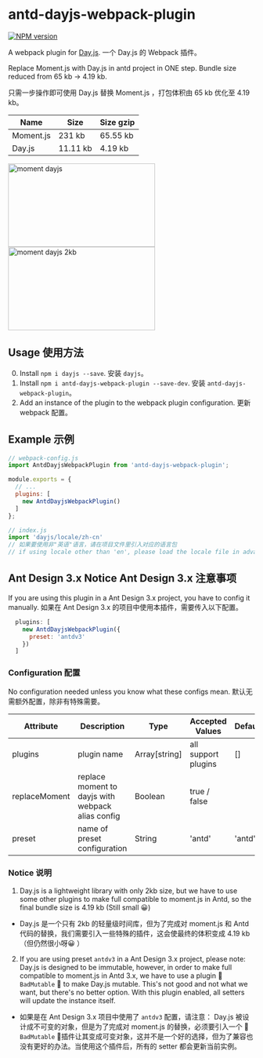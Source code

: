 # antd-dayjs-webpack-plugin

[![NPM version](http://img.shields.io/npm/v/antd-dayjs-webpack-plugin.svg?&colorB=51C838&style=flat-square)](https://www.npmjs.org/package/antd-dayjs-webpack-plugin)

A webpack plugin for [Day.js](https://github.com/iamkun/dayjs). 一个 Day.js 的 Webpack 插件。

Replace Moment.js with Day.js in antd project in ONE step. Bundle size reduced from 65 kb -> 4.19 kb.

只需一步操作即可使用 Day.js 替换 Moment.js ，打包体积由 65 kb 优化至 4.19 kb。

|Name |Size|Size gzip|
|------|---|---|
|Moment.js|231 kb |65.55 kb|
|Day.js|11.11 kb |4.19 kb|

<div>
  <img width="300" height="170" alt="moment dayjs" src="https://user-images.githubusercontent.com/17680888/54087182-73926580-438b-11e9-9899-cd68849f9f8d.png">

  <img width="300" height="170" alt="moment dayjs 2kb" src="https://user-images.githubusercontent.com/17680888/54087181-72613880-438b-11e9-878a-a01ff0fdf7bf.png">
<div>

## Usage 使用方法

0. Install `npm i dayjs --save`. 安装 `dayjs`。
1. Install `npm i antd-dayjs-webpack-plugin --save-dev`. 安装 `antd-dayjs-webpack-plugin`。
2. Add an instance of the plugin to the webpack plugin configuration. 更新 webpack 配置。


## Example 示例

```js
// webpack-config.js
import AntdDayjsWebpackPlugin from 'antd-dayjs-webpack-plugin';

module.exports = {
  // ...
  plugins: [
    new AntdDayjsWebpackPlugin()
  ]
};

// index.js
import 'dayjs/locale/zh-cn'
// 如果要使用非"英语"语言，请在项目文件里引入对应的语言包
// if using locale other than 'en', please load the locale file in advance
```

## Ant Design 3.x Notice Ant Design 3.x 注意事项
If you are using this plugin in a Ant Design 3.x project, you have to config it manually.
如果在 Ant Design 3.x 的项目中使用本插件，需要传入以下配置。

```js
  plugins: [
    new AntdDayjsWebpackPlugin({
      preset: 'antdv3'
    })
  ]
```

### Configuration 配置

No configuration needed unless you know what these configs mean. 默认无需额外配置，除非有特殊需要。

| Attribute      | Description          | Type      | Accepted Values       | Default  |
| ----------------- | -------------------------------- | --------------- | ------ | ------ |
| plugins           | plugin name    | Array[string]          |   all support plugins    |    []    |
| replaceMoment              | replace moment to dayjs with webpack alias config  | Boolean | true / false |   |
| preset              | name of preset configuration                   | String | 'antd' | 'antd' |

### Notice 说明

1. Day.js is a lightweight library with only 2kb size, but we have to use some other plugins to make full compatible to moment.js in Antd, so the final bundle size is 4.19 kb (Still small 😀)

- Day.js 是一个只有 2kb 的轻量级时间库，但为了完成对 moment.js 和 Antd 代码的替换，我们需要引入一些特殊的插件，这会使最终的体积变成 4.19 kb （但仍然很小呀😀 ）

2. If you are using preset `antdv3` in a Ant Design 3.x project, please note: Day.js is designed to be immutable, however, in order to make full compatible to moment.js in Antd 3.x, we have to use a plugin 🚨 `BadMutable` 🚨 to make Day.js mutable. This's not good and not what we want, but there's no better option. With this plugin enabled, all setters will update the instance itself.

- 如果是在 Ant Design 3.x 项目中使用了 `antdv3` 配置，请注意： Day.js 被设计成不可变的对象，但是为了完成对 moment.js 的替换，必须要引入一个 🚨 `BadMutable` 🚨插件让其变成可变对象，这并不是一个好的选择，但为了兼容也没有更好的办法。当使用这个插件后，所有的 setter 都会更新当前实例。
